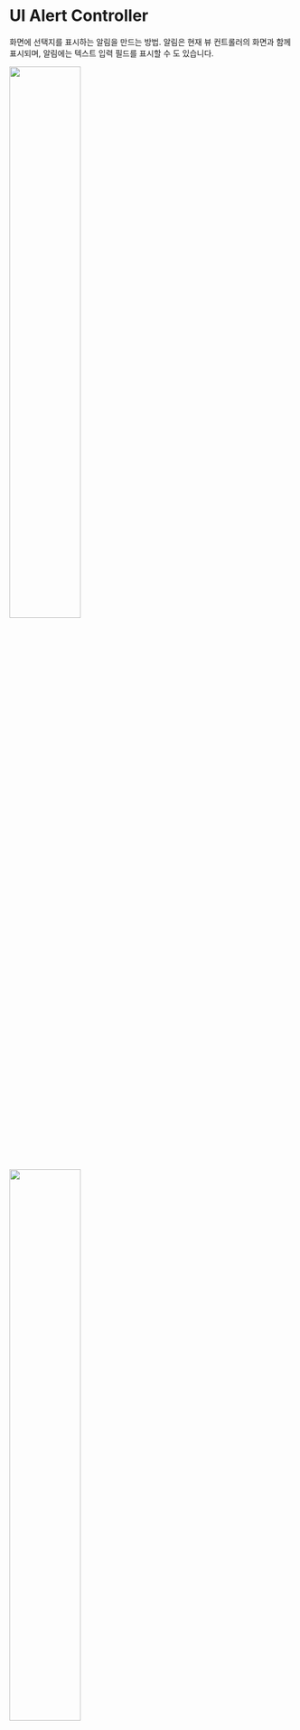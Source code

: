 # UI Alert Controller

화면에 선택지를 표시하는 알림을 만드는 방법. 알림은 현재 뷰 컨트롤러의 화면과 함께 표시되며, 알림에는 텍스트 입력 필드를 표시할 수 도 있습니다.

<img src="img/im1.png" width=50%>
<img src="img/im2.png" width=50%>

---

## setup
버튼을 누를시에, UIAlertController가 나온다.

```swift
import UIKit

class ViewController: UIViewController, UITextFieldDelegate {

    override func viewDidLoad() {
        super.viewDidLoad()
        // Do any additional setup after loading the view.
    }

    @IBAction func showAlert(_ sender: Any) {
        let alert = UIAlertController(title: nil, message: nil, preferredStyle: .alert)
        alert.title = "타이틀"
        alert.message = "메시지"

        // 텍스트 필드 setup
        alert.addTextField{(textField) -> Void in
            textField.delegate = self
        }
        
        alert.addAction(UIAlertAction(title: "OK", style: .default, handler: {
            (action) -> Void in
            self.hello(action.title!)
        }))
        
        alert.addAction(UIAlertAction(title: "버튼2 입니다", style: .default, handler: {
            (action) -> Void in
            self.hello(action.title!)
        }))

        // 빨간색 버튼
        alert.addAction(UIAlertAction(title: "버튼3 입니다", style: .destructive, handler: {
            (action) -> Void in
            self.hello(action.title!)
        }))

        // 취소 버튼
        alert.addAction(UIAlertAction(title: "취소", style: .cancel, handler: nil))

        
        self.present(alert, animated: true, completion: {
            print("알람이 표시되었습니다.")
        })
    }
    func hello(_ msg: String) {
        print(msg)
    }
    
    // Text Field가 종료 되었을 시,
    func textFieldDidEndEditing(_ textField: UITextField) {
        print(textField.text!)
    }
}


```

|UIAlertAction type|description|
|-|-|
|```.default```|그냥 일반 버튼|
|```.destructive```|빨간 색 버튼|
|```.cancel```|취소 버튼 (bold)|

> ```alert.addAction```갯수에 따라 alert view 가 다르게 보이는 경우도 있다. (한개 두개)

<img src="img/im3.png" width=50%>
<img src="img/im4.png" width=50%>

--- 

## result 
<img src="img/im5.png">
